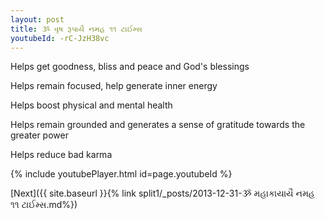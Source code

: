 ```yaml
---
layout: post
title: ૐ વૃષ રૂપાયૈ નમહ ૧૧ ટાઈમ્સ
youtubeId: -rC-JzH38vc
---
```

 
 
Helps get goodness, bliss and peace and God's blessings
 
Helps remain focused, help generate inner energy 
 
Helps boost physical and mental health 
 
Helps remain grounded and generates a sense of gratitude towards the greater power 
 
Helps reduce bad karma
 
 
 
 


{% include youtubePlayer.html id=page.youtubeId %}
 
[Next]({{ site.baseurl }}{% link  split1/_posts/2013-12-31-ૐ મહાકાયાયૈ નમહ ૧૧ ટાઈમ્સ.md%})
 
